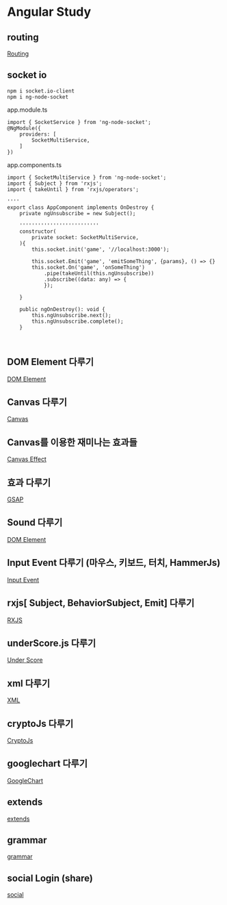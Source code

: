 # Angular Study
## routing
[Routing](/document/routing.md "routing")

## socket io
```
npm i socket.io-client
npm i ng-node-socket
```

app.module.ts
```
import { SocketService } from 'ng-node-socket';
@NgModule({
    providers: [
        SocketMultiService,
    ]
})
```

app.components.ts
```
import { SocketMultiService } from 'ng-node-socket';
import { Subject } from 'rxjs';
import { takeUntil } from 'rxjs/operators';

''''
export class AppComponent implements OnDestroy {
    private ngUnsubscribe = new Subject();

    ''''''''''''''''''''''''''
    constructor(
        private socket: SocketMultiService,
    ){
        this.socket.init('game', '//localhost:3000');

        this.socket.Emit('game', 'emitSomeThing', {params}, () => {}
        this.socket.On('game', 'onSomeThing')
            .pipe(takeUntil(this.ngUnsubscribe))
            .subscribe((data: any) => {
            });

    }

    public ngOnDestroy(): void {
        this.ngUnsubscribe.next();
        this.ngUnsubscribe.complete();
    }



```


## DOM Element 다루기
[DOM Element](/document/domElement.md "DOM Element")

## Canvas 다루기
[Canvas](/document/canvas.md "Canvas")

## Canvas를 이용한 재미나는 효과들
[Canvas Effect](/document/canvas-effect.md "Canvas Effect")
## 효과  다루기
[GSAP](/document/gsap.md "GSAP")
## Sound  다루기
[DOM Element](/document/sound.md "Sound")

## Input Event 다루기 (마우스, 키보드, 터치, HammerJs)
[Input Event](/document/input-event.md "Input Event")

## rxjs[ Subject, BehaviorSubject, Emit] 다루기
[RXJS](/document/rxjs.md "rxjs")

## underScore.js 다루기
[Under Score](/document/under-score.md "under-score")

## xml 다루기
[XML](/document/xml.md "xml")

## cryptoJs 다루기
[CryptoJs](/document/cryptojs.md "cryptojs")

## googlechart 다루기
[GoogleChart](/document/googlechart.md "googlechart")

## extends
[extends](/document/extends.md "extends")

## grammar
[grammar](/document/grammar.md "grammar")

## social Login (share)
[social](/document/social.md "social")
